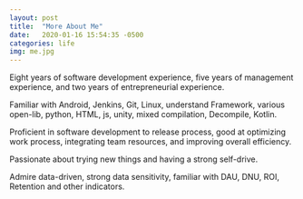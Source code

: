 ```yaml
---
layout: post
title:  "More About Me"
date:   2020-01-16 15:54:35 -0500
categories: life
img: me.jpg
---
```


Eight years of software development experience, five years of management experience, and two years of entrepreneurial experience.

Familiar with Android, Jenkins, Git, Linux, understand Framework, various open-lib, python, HTML, js, unity, mixed compilation, Decompile, Kotlin.

Proficient in software development to release process, good at optimizing work process, integrating team resources, and improving overall efficiency.

Passionate about trying new things and having a strong self-drive.

Admire data-driven, strong data sensitivity, familiar with DAU, DNU, ROI, Retention and other indicators.
